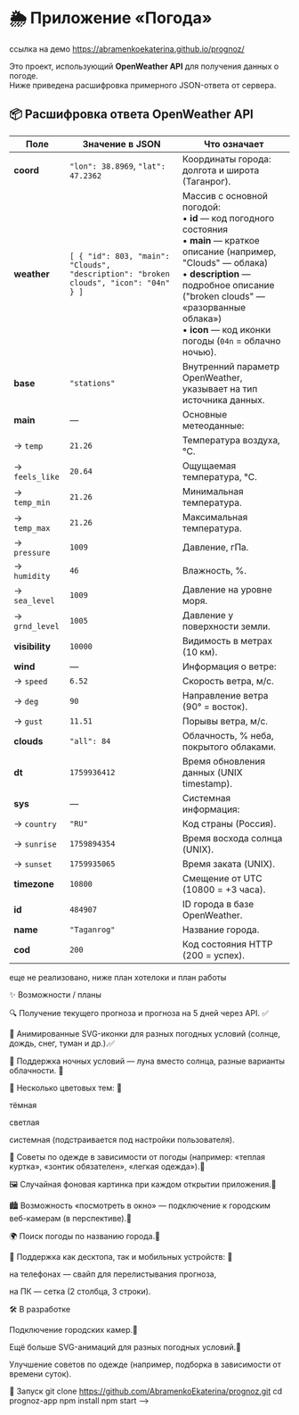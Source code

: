 # 🌦️ Приложение «Погода»
ссылка на демо https://abramenkoekaterina.github.io/prognoz/

Это проект, использующий **OpenWeather API** для получения данных о погоде.  
Ниже приведена расшифровка примерного JSON-ответа от сервера.

## 📦 Расшифровка ответа OpenWeather API

| Поле | Значение в JSON | Что означает |
|------|------------------|--------------|
| **coord** | `"lon": 38.8969`, `"lat": 47.2362` | Координаты города: долгота и широта (Таганрог). |
| **weather** | `[ { "id": 803, "main": "Clouds", "description": "broken clouds", "icon": "04n" } ]` | Массив с основной погодой:<br>• **id** — код погодного состояния<br>• **main** — краткое описание (например, "Clouds" — облака)<br>• **description** — подробное описание ("broken clouds" — «разорванные облака»)<br>• **icon** — код иконки погоды (`04n` = облачно ночью). |
| **base** | `"stations"` | Внутренний параметр OpenWeather, указывает на тип источника данных. |
| **main** | — | Основные метеоданные: |
| → `temp` | `21.26` | Температура воздуха, °C. |
| → `feels_like` | `20.64` | Ощущаемая температура, °C. |
| → `temp_min` | `21.26` | Минимальная температура. |
| → `temp_max` | `21.26` | Максимальная температура. |
| → `pressure` | `1009` | Давление, гПа. |
| → `humidity` | `46` | Влажность, %. |
| → `sea_level` | `1009` | Давление на уровне моря. |
| → `grnd_level` | `1005` | Давление у поверхности земли. |
| **visibility** | `10000` | Видимость в метрах (10 км). |
| **wind** | — | Информация о ветре: |
| → `speed` | `6.52` | Скорость ветра, м/с. |
| → `deg` | `90` | Направление ветра (90° = восток). |
| → `gust` | `11.51` | Порывы ветра, м/с. |
| **clouds** | `"all": 84` | Облачность, % неба, покрытого облаками. |
| **dt** | `1759936412` | Время обновления данных (UNIX timestamp). |
| **sys** | — | Системная информация: |
| → `country` | `"RU"` | Код страны (Россия). |
| → `sunrise` | `1759894354` | Время восхода солнца (UNIX). |
| → `sunset` | `1759935065` | Время заката (UNIX). |
| **timezone** | `10800` | Смещение от UTC (10800 = +3 часа). |
| **id** | `484907` | ID города в базе OpenWeather. |
| **name** | `"Taganrog"` | Название города. |
| **cod** | `200` | Код состояния HTTP (200 = успех). |


еще не реализовано, ниже план хотелоки и план работы

✨ Возможности / планы

🔍 Получение текущего прогноза и прогноза на 5 дней через API. ✅

🌄 Анимированные SVG-иконки для разных погодных условий (солнце, дождь, снег, туман и др.).✅

🌙 Поддержка ночных условий — луна вместо солнца, разные варианты облачности. 🚧

🎨 Несколько цветовых тем: 🚧

тёмная

светлая

системная (подстраивается под настройки пользователя).

🧥 Советы по одежде в зависимости от погоды (например: «теплая куртка», «зонтик обязателен», «легкая одежда»).🚧

🖼️ Случайная фоновая картинка при каждом открытии приложения.🚧

🏙️ Возможность «посмотреть в окно» — подключение к городским веб-камерам (в перспективе).🚧

🌍 Поиск погоды по названию города.🚧

📱 Поддержка как десктопа, так и мобильных устройств: 🚧

на телефонах — свайп для перелистывания прогноза,

на ПК — сетка (2 столбца, 3 строки).

🛠️ В разработке

Подключение городских камер.🚧

Ещё больше SVG-анимаций для разных погодных условий.🚧

Улучшение советов по одежде (например, подборка в зависимости от времени суток).

🚀 Запуск
git clone https://github.com/AbramenkoEkaterina/prognoz.git
cd prognoz-app
npm install
npm start -->
